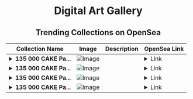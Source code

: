 <div align="center">

# Digital Art Gallery

## Trending Collections on OpenSea

| Collection Name                       | Image                                                                                     | Description                       | OpenSea Link                                                                                          |
|---------------------------------------|-------------------------------------------------------------------------------------------|-----------------------------------|--------------------------------------------------------------------------------------------------------|
| **<details><summary>135 000 CAKE Pa...</summary>135 000 CAKE PankecakeSwap V4</details>** | ![Image](https://i.seadn.io/s/raw/files/614ee20a40ebd69a48b76c58bd65d8b2.png?w=500&auto=format?w=200&auto=format) |  | <details><summary>Link</summary>[135 000 CAKE PankecakeSwap V4](https://opensea.io/collection/135-000-cake-pankecakeswap-v4-798)</details> |
| **<details><summary>135 000 CAKE Pa...</summary>135 000 CAKE PankecakeSwap V4</details>** | ![Image](https://i.seadn.io/s/raw/files/614ee20a40ebd69a48b76c58bd65d8b2.png?w=500&auto=format?w=200&auto=format) |  | <details><summary>Link</summary>[135 000 CAKE PankecakeSwap V4](https://opensea.io/collection/135-000-cake-pankecakeswap-v4-797)</details> |
| **<details><summary>135 000 CAKE Pa...</summary>135 000 CAKE PankecakeSwap V4</details>** | ![Image](https://i.seadn.io/s/raw/files/614ee20a40ebd69a48b76c58bd65d8b2.png?w=500&auto=format?w=200&auto=format) |  | <details><summary>Link</summary>[135 000 CAKE PankecakeSwap V4](https://opensea.io/collection/135-000-cake-pankecakeswap-v4-796)</details> |
| **<details><summary>135 000 CAKE Pa...</summary>135 000 CAKE PankecakeSwap V4</details>** | ![Image](https://i.seadn.io/s/raw/files/614ee20a40ebd69a48b76c58bd65d8b2.png?w=500&auto=format?w=200&auto=format) |  | <details><summary>Link</summary>[135 000 CAKE PankecakeSwap V4](https://opensea.io/collection/135-000-cake-pankecakeswap-v4-795)</details> |

</div>